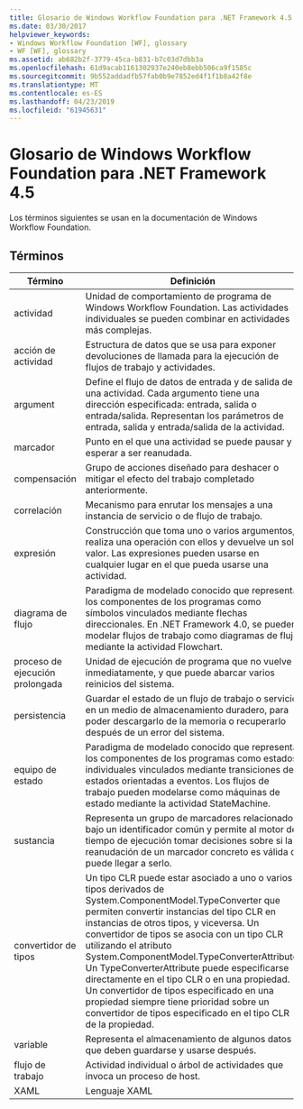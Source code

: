 ```yaml
---
title: Glosario de Windows Workflow Foundation para .NET Framework 4.5
ms.date: 03/30/2017
helpviewer_keywords:
- Windows Workflow Foundation [WF], glossary
- WF [WF], glossary
ms.assetid: ab682b2f-3779-45ca-b831-b7c03d7dbb3a
ms.openlocfilehash: 61d9acab1161302937e240eb8ebb506ca9f1585c
ms.sourcegitcommit: 9b552addadfb57fab0b9e7852ed4f1f1b8a42f8e
ms.translationtype: MT
ms.contentlocale: es-ES
ms.lasthandoff: 04/23/2019
ms.locfileid: "61945631"
---
```

# <a name="windows-workflow-foundation-glossary-for-net-framework-45"></a>Glosario de Windows Workflow Foundation para .NET Framework 4.5

Los términos siguientes se usan en la documentación de Windows Workflow Foundation.

## <a name="terms"></a>Términos

|Término|Definición|
|----------|----------------|
|actividad|Unidad de comportamiento de programa de Windows Workflow Foundation. Las actividades individuales se pueden combinar en actividades más complejas.|
|acción de actividad|Estructura de datos que se usa para exponer devoluciones de llamada para la ejecución de flujos de trabajo y actividades.|
|argument|Define el flujo de datos de entrada y de salida de una actividad. Cada argumento tiene una dirección especificada: entrada, salida o entrada/salida. Representan los parámetros de entrada, salida y entrada/salida de la actividad.|
|marcador|Punto en el que una actividad se puede pausar y esperar a ser reanudada.|
|compensación|Grupo de acciones diseñado para deshacer o mitigar el efecto del trabajo completado anteriormente.|
|correlación|Mecanismo para enrutar los mensajes a una instancia de servicio o de flujo de trabajo.|
|expresión|Construcción que toma uno o varios argumentos, realiza una operación con ellos y devuelve un solo valor. Las expresiones pueden usarse en cualquier lugar en el que pueda usarse una actividad.|
|diagrama de flujo|Paradigma de modelado conocido que representa los componentes de los programas como símbolos vinculados mediante flechas direccionales.  En .NET Framework 4.0, se pueden modelar flujos de trabajo como diagramas de flujo mediante la actividad Flowchart.|
|proceso de ejecución prolongada|Unidad de ejecución de programa que no vuelve inmediatamente, y que puede abarcar varios reinicios del sistema.|
|persistencia|Guardar el estado de un flujo de trabajo o servicio en un medio de almacenamiento duradero, para poder descargarlo de la memoria o recuperarlo después de un error del sistema.|
|equipo de estado|Paradigma de modelado conocido que representa los componentes de los programas como estados individuales vinculados mediante transiciones de estados orientadas a eventos.  Los flujos de trabajo pueden modelarse como máquinas de estado mediante la actividad StateMachine.|
|sustancia|Representa un grupo de marcadores relacionados bajo un identificador común y permite al motor de tiempo de ejecución tomar decisiones sobre si la reanudación de un marcador concreto es válida o puede llegar a serlo.|
|convertidor de tipos|Un tipo CLR puede estar asociado a uno o varios tipos derivados de System.ComponentModel.TypeConverter que permiten convertir instancias del tipo CLR en instancias de otros tipos, y viceversa. Un convertidor de tipos se asocia con un tipo CLR utilizando el atributo System.ComponentModel.TypeConverterAttribute.  Un TypeConverterAttribute puede especificarse directamente en el tipo CLR o en una propiedad. Un convertidor de tipos especificado en una propiedad siempre tiene prioridad sobre un convertidor de tipos especificado en el tipo CLR de la propiedad.|
|variable|Representa el almacenamiento de algunos datos que deben guardarse y usarse después.|
|flujo de trabajo|Actividad individual o árbol de actividades que invoca un proceso de host.|
|XAML|Lenguaje XAML|

